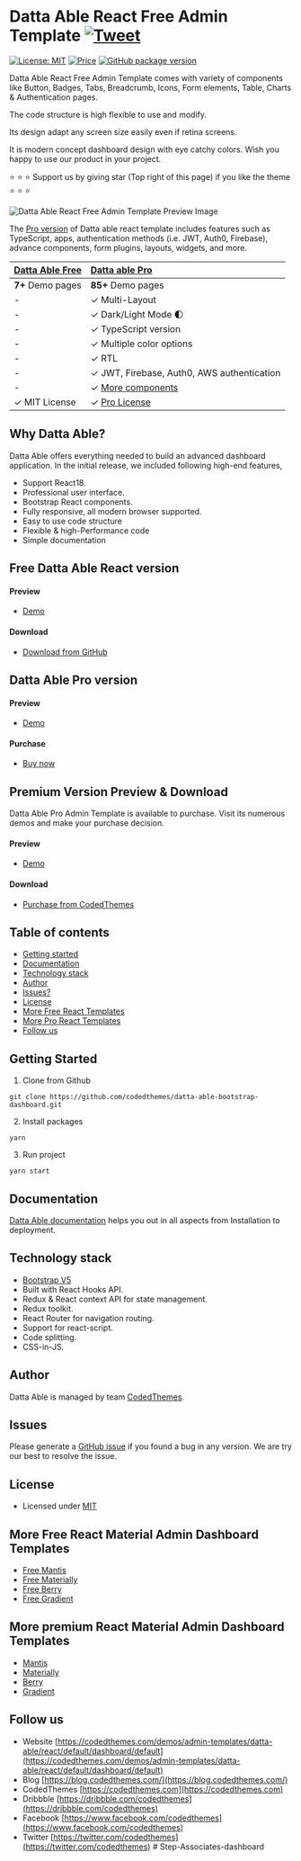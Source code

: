 # Datta Able React Free Admin Template [![Tweet](https://img.shields.io/twitter/url/http/shields.io.svg?style=social)](https://twitter.com/intent/tweet?text=Download%20Datta%20Able%20-%20The%20professional%20Bootstrap%20designed%20React%20Admin%20Dashboard%20Template%20&url=https://codedthemes.com/demos/admin-templates/datta-able/react/default&via=codedthemes&hashtags=reactjs,webdev,developers,javascript)

[![License: MIT](https://img.shields.io/badge/License-MIT-yellow.svg)](https://opensource.org/licenses/MIT)
[![Price](https://img.shields.io/badge/price-FREE-0098f7.svg)](https://github.com/codedthemes/datta-able-free-react-admin-template/blob/main/LICENSE)
[![GitHub package version](https://img.shields.io/github/package-json/v/codedthemes/datta-able-free-react-admin-template)](https://github.com/codedthemes/datta-able-free-react-admin-template)

Datta Able React Free Admin Template comes with variety of components like Button, Badges, Tabs, Breadcrumb, Icons, Form elements, Table, Charts & Authentication pages.

The code structure is high flexible to use and modify.

Its design adapt any screen size easily even if retina screens.

It is modern concept dashboard design with eye catchy colors. Wish you happy to use our product in your project.

:star: :star: :star: Support us by giving star (Top right of this page) if you like the theme :star: :star: :star:

![Datta Able React Free Admin Template Preview Image](https://org-public-assets.s3.us-west-2.amazonaws.com/Free-Version-Banners/GITHUB-FREE-REACT-REPO%20-%20Datta%20able.jpg)

The [Pro version](https://codedthemes.com/demos/admin-templates/datta-able/react/default) of Datta able react template includes features such as TypeScript, apps, authentication methods (i.e. JWT, Auth0, Firebase), advance components, form plugins, layouts, widgets, and more.

| [Datta Able Free](https://codedthemes.com/demos/admin-templates/datta-able/react/free) | [Datta able Pro](https://codedthemes.com/demos/admin-templates/datta-able/react/default)                                         |
| ---------------------------------------------- | :------------------------------------------------------------------------------- |
| **7+** Demo pages                               | **85+** Demo pages                                                               |
| -                                              | ✓ Multi-Layout                                                                 |
| -                                              | ✓ Dark/Light Mode 🌓                                                             |
| -                                              | ✓ TypeScript version                                                             |
| -                                              | ✓ Multiple color options                                                         |
| -                                              | ✓ RTL                                                                            |
| -                                              | ✓ JWT, Firebase, Auth0, AWS authentication                                       |
| -                                              | ✓ [More components](https://codedthemes.com/demos/admin-templates/datta-able/react/default/basic/alert) |
| ✓ MIT License                                  | ✓ [Pro License](https://codedthemes.com/item/datta-able-react-admin-template/)                                  |

## Why Datta Able?

Datta Able offers everything needed to build an advanced dashboard application. In the initial release, we included following high-end features,

- Support React18.
- Professional user interface.
- Bootstrap React components.
- Fully responsive, all modern browser supported.
- Easy to use code structure
- Flexible & high-Performance code
- Simple documentation

## Free Datta Able React version

#### Preview

- [Demo](https://codedthemes.com/demos/admin-templates/datta-able/react/free)

#### Download

- [Download from GitHub](https://github.com/codedthemes/datta-able-free-react-admin-template)

## Datta Able Pro version

#### Preview

- [Demo](https://codedthemes.com/demos/admin-templates/datta-able/react/default)

#### Purchase

- [Buy now](https://codedthemes.com/item/datta-able-react-admin-template/)

## Premium Version Preview & Download

Datta Able Pro Admin Template is available to purchase. Visit its numerous demos and make your purchase decision.

#### Preview

- [Demo](https://codedthemes.com/demos/admin-templates/datta-able/react/default/dashboard/default)

#### Download

- [Purchase from CodedThemes](https://codedthemes.com/item/datta-able-react-admin-template/)

## Table of contents

- [Getting started](#getting-started)
- [Documentation](#documentation)
- [Technology stack](#technology-stack)
- [Author](#author)
- [Issues?](#issues)
- [License](#license)
- [More Free React Templates](#more-free-react-material-admin-dashboard-templates)
- [More Pro React Templates](#more-premium-react-material-admin-dashboard-templates)
- [Follow us](#follow-us)

## Getting Started

1. Clone from Github

```
git clone https://github.com/codedthemes/datta-able-bootstrap-dashboard.git
```

2. Install packages

```
yarn
```

3. Run project

```
yarn start
```

## Documentation

[Datta Able documentation](https://codedthemes.com/demos/admin-templates/datta-able/react/docs/) helps you out in all aspects from Installation to deployment.

## Technology stack

- [Bootstrap V5](https://react-bootstrap.netlify.app/)
- Built with React Hooks API.
- Redux & React context API for state management.
- Redux toolkit.
- React Router for navigation routing.
- Support for react-script.
- Code splitting.
- CSS-in-JS.

## Author

Datta Able is managed by team [CodedThemes](https://codedthemes.com).

## Issues

Please generate a [GitHub issue](https://github.com/codedthemes/datta-able-free-react-admin-template/issues) if you found a bug in any version. We are try our best to resolve the issue.

## License

- Licensed under [MIT](https://github.com/codedthemes/datta-able-bootstrap-dashboard/blob/master/LICENSE)

## More Free React Material Admin Dashboard Templates

- [Free Mantis](https://github.com/codedthemes/mantis-free-react-admin-template)
- [Free Materially](https://codedthemes.com/item/materially-free-reactjs-admin-template/)
- [Free Berry](https://mui.com/store/items/berry-react-material-admin-free/)
- [Free Gradient](https://github.com/codedthemes/gradient-able-free-admin-template/tree/main/react)

## More premium React Material Admin Dashboard Templates

- [Mantis](https://codedthemes.com/item/mantis-mui-react-dashboard-template/)
- [Materially](https://codedthemes.com/item/materially-reactjs-admin-dashboard/)
- [Berry](https://mui.com/store/items/berry-react-material-admin/)
- [Gradient](https://codedthemes.com/item/gradient-able-reactjs-admin-dashboard/)

## Follow us

- Website [https://codedthemes.com/demos/admin-templates/datta-able/react/default/dashboard/default](https://codedthemes.com/demos/admin-templates/datta-able/react/default/dashboard/default)
- Blog [https://blog.codedthemes.com/](https://blog.codedthemes.com/)
- CodedThemes [https://codedthemes.com](https://codedthemes.com)
- Dribbble [https://dribbble.com/codedthemes](https://dribbble.com/codedthemes)
- Facebook [https://www.facebook.com/codedthemes](https://www.facebook.com/codedthemes)
- Twitter [https://twitter.com/codedthemes](https://twitter.com/codedthemes)
#   S t e p - A s s o c i a t e s - d a s h b o a r d  
 